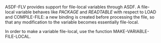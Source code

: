 ASDF-FLV provides support for file-local variables through ASDF. A file-local
variable behaves like *PACKAGE* and *READTABLE* with respect to LOAD and
COMPILE-FILE: a new binding is created before processing the file, so that any
modification to the variable becomes essentially file-local.

In order to make a variable file-local, use the function
MAKE-VARIABLE-FILE-LOCAL.
